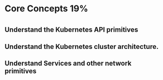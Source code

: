 <h1>Core Concepts 19%<h1>

<h2>Understand the Kubernetes API primitives</h2>

<h2>Understand the Kubernetes cluster architecture.</h2>

<h2>Understand Services and other network primitives</h2>